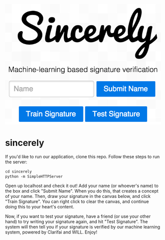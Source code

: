 ![img](screenshot.png)
# sincerely

If you'd like to run our application, clone this repo.  Follow these steps to run the server:

```
cd sincerely
python -m SimpleHTTPServer
```

Open up localhost and check it out! Add your name (or whoever's name) to the box and click "Submit Name". When you do this, that creates a concept of your name. Then, draw your signature in the canvas below, and click "Train Signature". You can right click to clear the canvas, and continue doing this to your heart's content.

Now, if you want to test your signature, have a friend (or use your other hand) to try writing your signature again, and hit "Test Signature". The system will then tell you if your signature is verified by our machine learning system, powered by Clarifai and WILL. Enjoy!
